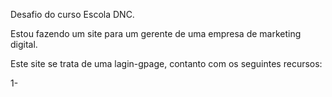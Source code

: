 Desafio do curso Escola DNC. 

Estou fazendo um site para um gerente de uma empresa de marketing digital.

Este site se trata de uma lagin-gpage, contanto com os seguintes recursos:

1- 

